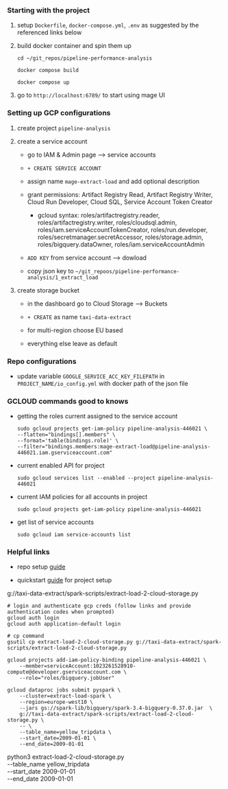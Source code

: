 ### Starting with the project 

1. setup `Dockerfile`, `docker-compose.yml`, `.env` as suggested by the referenced links below 

2. build docker container and spin them up 

    ```
    cd ~/git_repos/pipeline-performance-analysis

    docker compose build

    docker compose up
    ```

3. go to `http://localhost:6789/` to start using mage UI

### Setting up GCP configurations 

1. create project `pipeline-analysis`

2. create a service account 

    + go to IAM & Admin page --> service accounts 

    + `+ CREATE SERVICE ACCOUNT`

    + assign name `mage-extract-load` and add optional description 

    + grant permissions: Artifact Registry Read, Artifact Registry Writer, Cloud Run Developer, Cloud SQL, Service Account Token Creator

        - gcloud syntax: roles/artifactregistry.reader, roles/artifactregistry.writer, roles/cloudsql.admin, roles/iam.serviceAccountTokenCreator, roles/run.developer, roles/secretmanager.secretAccessor, roles/storage.admin, roles/bigquery.dataOwner, roles/iam.serviceAccountAdmin

    + `ADD KEY` from service account --> dowload

    + copy json key to `~/git_repoos/pipeline-performance-analysis/1_extract_load`

3. create storage bucket 

    + in the dashboard go to Cloud Storage --> Buckets 

    + `+ CREATE` as name `taxi-data-extract`

    + for multi-region choose EU based

    + everything else leave as default 

### Repo configurations 

* update variable `GOOGLE_SERVICE_ACC_KEY_FILEPATH` in `PROJECT_NAME/io_config.yml` with docker path of the json file 

### GCLOUD commands good to knows 

* getting the roles current assigned to the service account

    ```
    sudo gcloud projects get-iam-policy pipeline-analysis-446021 \
    --flatten="bindings[].members" \
    --format='table(bindings.role)' \
    --filter="bindings.members:mage-extract-load@pipeline-analysis-446021.iam.gserviceaccount.com"
    ```

* current enabled API for project 

    ```
    sudo gcloud services list --enabled --project pipeline-analysis-446021
    ```

* current IAM policies for all accounts in project 

    ```
    sudo gcloud projects get-iam-policy pipeline-analysis-446021
    ```

* get list of service accounts 

    ```
    sudo gcloud iam service-accounts list
    ```


### Helpful links

* repo setup [guide](https://docs.mage.ai/production/ci-cd/local-cloud/repository-setup)

* quickstart [guide](https://docs.mage.ai/getting-started/setup) for project setup 

g://taxi-data-extract/spark-scripts/extract-load-2-cloud-storage.py

```
# login and authenticate gcp creds (follow links and provide authentication codes when prompted)
gcloud auth login
gcloud auth application-default login

# cp command
gsutil cp extract-load-2-cloud-storage.py g://taxi-data-extract/spark-scripts/extract-load-2-cloud-storage.py
```

```{bash}
gcloud projects add-iam-policy-binding pipeline-analysis-446021 \
    --member=serviceAccount:1023261528910-compute@developer.gserviceaccount.com \
    --role="roles/bigquery.jobUser"

```

``` {bash}
gcloud dataproc jobs submit pyspark \
    --cluster=extract-load-spark \
    --region=europe-west10 \
    --jars gs://spark-lib/bigquery/spark-3.4-bigquery-0.37.0.jar  \
    g://taxi-data-extract/spark-scripts/extract-load-2-cloud-storage.py \
    -- \
    --table_name=yellow_tripdata \
    --start_date=2009-01-01 \
    --end_date=2009-01-01
```

python3 extract-load-2-cloud-storage.py \
    --table_name yellow_tripdata \
    --start_date 2009-01-01 \
    --end_date 2009-01-01